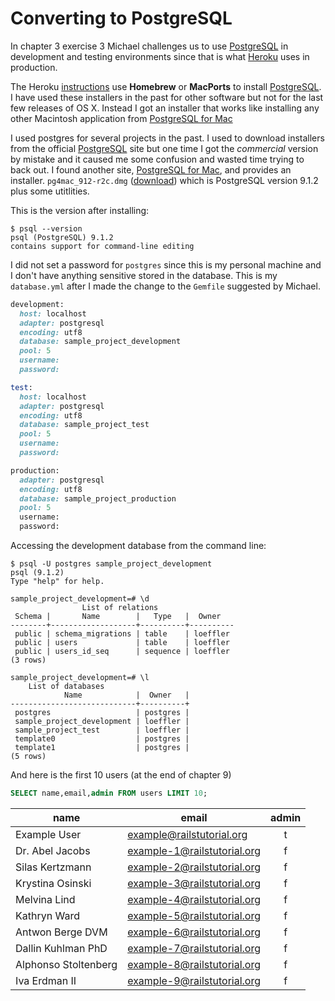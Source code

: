# Converting to PostgreSQL #

In chapter 3 exercise 3 Michael challenges us to use [PostgreSQL] in development and testing environments since that is what [Heroku] uses in production. 

The Heroku [instructions] use **Homebrew** or **MacPorts** to install [PostgreSQL]. I have used these installers in the past for other software but not for the last few releases of OS X.  Instead I got an installer that works like installing any other Macintosh application from [PostgreSQL for Mac]

I used postgres for several projects in the past.  I used to download installers from the official [PostgreSQL] site but one time I got the *commercial* version by mistake and it caused me some confusion and wasted time trying to back out.  I found another site, [PostgreSQL for Mac], and provides an installer. `pg4mac_912-r2c.dmg` ([download]) which is PostgreSQL  version 9.1.2 plus some utitlities.  

This is the version after installing:

```
$ psql --version
psql (PostgreSQL) 9.1.2
contains support for command-line editing
```

I did not set a password for `postgres` since this is my personal machine and I don't have anything sensitive stored in the database.  This is my `database.yml` after I made the change to the `Gemfile` suggested by Michael.  

```ruby
development:
  host: localhost
  adapter: postgresql
  encoding: utf8
  database: sample_project_development
  pool: 5
  username: 
  password: 

test:
  host: localhost
  adapter: postgresql
  encoding: utf8
  database: sample_project_test
  pool: 5
  username: 
  password: 

production:
  adapter: postgresql
  encoding: utf8
  database: sample_project_production
  pool: 5
  username:
  password:
```

Accessing the development database from the command line:

```
$ psql -U postgres sample_project_development
psql (9.1.2)
Type "help" for help.

sample_project_development=# \d
                List of relations
 Schema |       Name        |   Type   |  Owner   
--------+-------------------+----------+----------
 public | schema_migrations | table    | loeffler
 public | users             | table    | loeffler
 public | users_id_seq      | sequence | loeffler
(3 rows)

sample_project_development=# \l
    List of databases
            Name            |  Owner   |   
----------------------------+----------+
 postgres                   | postgres | 
 sample_project_development | loeffler |  
 sample_project_test        | loeffler |  
 template0                  | postgres | 
 template1                  | postgres |
(5 rows)
```
And here is the first 10 users (at the end of chapter 9)

```sql
SELECT name,email,admin FROM users LIMIT 10;   
```

| name 	|            email 	| admin 	|
| -------------------- 	| ---------------------------- 	| :--: 	|
|  Example User 	| example@railstutorial.org 	| t 	|
| Dr. Abel Jacobs 	| example-1@railstutorial.org 	| f 	|
| Silas Kertzmann 	| example-2@railstutorial.org 	| f 	|
| Krystina Osinski 	| example-3@railstutorial.org 	| f 	|
| Melvina Lind 	| example-4@railstutorial.org 	| f 	|
| Kathryn Ward 	| example-5@railstutorial.org 	| f 	|
| Antwon Berge DVM 	| example-6@railstutorial.org 	| f 	|
| Dallin Kuhlman PhD 	| example-7@railstutorial.org 	| f 	|
| Alphonso Stoltenberg 	| example-8@railstutorial.org 	| f 	|
|  Iva Erdman II 	| example-9@railstutorial.org 	| f 	|
                                                                        

[PostgreSQL for Mac]: http://www.postgresqlformac.com/
[PostgreSQL]:http://www.postgresql.org/
[download]:http://www.postgresqlformac.com/lists/downloads/unified_installer_disk_imag/
[Heroku]:http://www.heroku.com/
[instructions]:https://devcenter.heroku.com/articles/local-postgresql